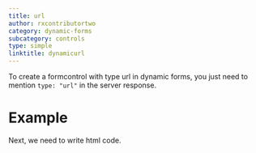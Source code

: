 ```yaml
---
title: url
author: rxcontributortwo
category: dynamic-forms
subcategory: controls
type: simple
linktitle: dynamicurl
---
```


<div class="title-bar"><p>

To create a formcontrol with type url in dynamic forms, you just need to mention `type: "url"` in the server response.</p></div>

# Example

<div component="app-code" key="dynamicurl-complete-component"></div> 
Next, we need to write html code.
<div component="app-code" key="dynamicurl-complete-html"></div> 
<div component="app-example-runner" ref-component="app-dynamicurl-complete"></div>